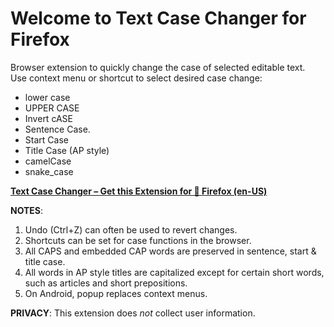 # Welcome to Text Case Changer for Firefox
Browser extension to quickly change the case of selected editable text.   
Use context menu or shortcut to select desired case change:
* lower case
* UPPER CASE
* Invert cASE
* Sentence Case.
* Start Case
* Title Case (AP style)
* camelCase
* snake_case

**[Text Case Changer – Get this Extension for 🦊 Firefox (en-US)](https://addons.mozilla.org/en-US/firefox/addon/text-case-changer/)**

**NOTES**:
1. Undo (Ctrl+Z) can often be used to revert changes.
2. Shortcuts can be set for case functions in the browser.
3. All CAPS and embedded CAP words are preserved in sentence, start & title case.
4. All words in AP style titles are capitalized except for certain short words, such as articles and short prepositions.
5. On Android, popup replaces context menus.

**PRIVACY**: This extension does _not_ collect user information.
